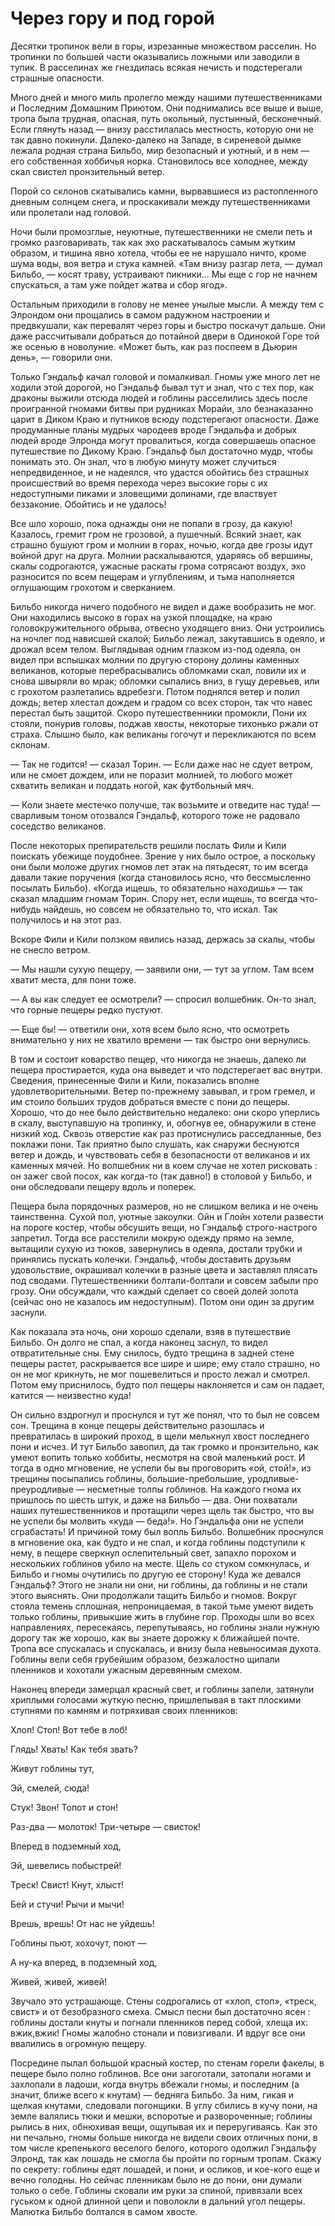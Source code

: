 # Через гору и под горой

Десятки тропинок вели в горы, изрезанные множеством расселин. Но тропинки по большей части оказывались ложными или заводили в тупик. В расселинах же гнездилась всякая нечисть и подстерегали страшные опасности.

Много дней и много миль пролегло между нашими путешественниками и Последним Домашним Приютом. Они поднимались все выше и выше, тропа была трудная, опасная, путь окольный, пустынный, бесконечный. Если глянуть назад — внизу расстилалась местность, которую они не так давно покинули. Далеко-далеко на Западе, в сиреневой дымке лежала родная страна Бильбо, мир безопасный и уютный, и в нем — его собственная хоббичья норка. Становилось все холоднее, между скал свистел пронзительный ветер.

Порой со склонов скатывались камни, вырвавшиеся из растопленного дневным солнцем снега, и проскакивали между путешественниками или пролетали над головой.

Ночи были промозглые, неуютные, путешественники не смели петь и громко разговаривать, так как эхо раскатывалось самым жутким образом, и тишина явно хотела, чтобы ее не нарушало ничто, кроме шума воды, воя ветра и стука камней. «Там внизу разгар лета, — думал Бильбо, — косят траву, устраивают пикники… Мы еще с гор не начнем спускаться, а там уже пойдет жатва и сбор ягод».

Остальным приходили в голову не менее унылые мысли. А между тем с Элрондом они прощались в самом радужном настроении и предвкушали, как перевалят через горы и быстро поскачут дальше. Они даже рассчитывали добраться до потайной двери в Одинокой Горе той же осенью в новолуние. «Может быть, как раз поспеем в Дьюрин день», — говорили они.

Только Гэндальф качал головой и помалкивал. Гномы уже много лет не ходили этой дорогой, но Гэндальф бывал тут и знал, что с тех пор, как драконы выжили отсюда людей и гоблины расселились здесь после проигранной гномами битвы при рудниках Морайи, зло безнаказанно царит в Диком Краю и путников всюду подстерегают опасности. Даже продуманные планы мудрых чародеев вроде Гэндальфа и добрых людей вроде Элронда могут провалиться, когда совершаешь опасное путешествие по Дикому Краю. Гэндальф был достаточно мудр, чтобы понимать это. Он знал, что в любую минуту может случиться непредвиденное, и не надеялся, что удастся обойтись без страшных происшествий во время перехода через высокие горы с их недоступными пиками и зловещими долинами, где властвует беззаконие. Обойтись и не удалось!

Все шло хорошо, пока однажды они не попали в грозу, да какую! Казалось, гремит гром не грозовой, а пушечный. Всякий знает, как страшно бушуют гром и молнии в горах, ночью, когда две грозы идут войной друг на друга. Молнии раскалываются, ударяясь об вершины, скалы содрогаются, ужасные раскаты грома сотрясают воздух, эхо разносится по всем пещерам и углублениям, и тьма наполняется оглушающим грохотом и сверканием.

Бильбо никогда ничего подобного не видел и даже вообразить не мог. Они находились высоко в горах на узкой площадке, на краю головокружительного обрыва, отвесно уходящего вниз. Они устроились на ночлег под нависшей скалой; Бильбо лежал, закутавшись в одеяло, и дрожал всем телом. Выглядывая одним глазком из-под одеяла, он видел при вспышках молнии по другую сторону долины каменных великанов, которые перебрасывались обломками скал, ловили их и снова швыряли во мрак; обломки сыпались вниз, в гущу деревьев, или с грохотом разлетались вдребезги. Потом поднялся ветер и полил дождь; ветер хлестал дождем и градом со всех сторон, так что навес перестал быть защитой. Скоро путешественники промокли, Пони их стояли, понурив головы, поджав хвосты, некоторые тихонько ржали от страха. Слышно было, как великаны гогочут и перекликаются по всем склонам.

— Так не годится! — сказал Торин. — Если даже нас не сдует ветром, или не смоет дождем, или не поразит молнией, то любого может схватить великан и поддать ногой, как футбольный мяч.

— Коли знаете местечко получше, так возьмите и отведите нас туда! — сварливым тоном отозвался Гэндальф, которого тоже не радовало соседство великанов.

После некоторых препирательств решили послать Фили и Кили поискать убежище поудобнее. Зрение у них было острое, а поскольку они были моложе других гномов лет этак на пятьдесят, то им всегда давали такие поручения (когда становилось ясно, что бессмысленно посылать Бильбо). «Когда ищешь, то обязательно находишь» — так сказал младшим гномам Торин. Спору нет, если ищешь, то всегда что-нибудь найдешь, но совсем не обязательно то, что искал. Так получилось и на этот раз.

Вскоре Фили и Кили ползком явились назад, держась за скалы, чтобы не снесло ветром.

— Мы нашли сухую пещеру, — заявили они, — тут за углом. Там всем хватит места, для пони тоже.

— А вы как следует ее осмотрели? — спросил волшебник. Он-то знал, что горные пещеры редко пустуют.

— Еще бы! — ответили они, хотя всем было ясно, что осмотреть внимательно у них не хватило времени — так быстро они вернулись.

В том и состоит коварство пещер, что никогда не знаешь, далеко ли пещера простирается, куда она выведет и что подстерегает вас внутри. Сведения, принесенные Фили и Кили, показались вполне удовлетворительными. Ветер по-прежнему завывал, и гром гремел, и им стоило больших трудов добраться вместе с пони до пещеры. Хорошо, что до нее было действительно недалеко: они скоро уперлись в скалу, выступавшую на тропинку, и, обогнув ее, обнаружили в стене низкий ход. Сквозь отверстие как раз протиснулись расседланные, без поклажи пони. Так приятно было слушать, как снаружи беснуются ветер и дождь, и чувствовать себя в безопасности от великанов и их каменных мячей. Но волшебник ни в коем случае не хотел рисковать : он зажег свой посох, как когда-то (так давно!) в столовой у Бильбо, и они обследовали пещеру вдоль и поперек.

Пещера была порядочных размеров, но не слишком велика и не очень таинственна. Сухой пол, уютные закоулки. Ойн и Глойн хотели развести на пороге костер, чтобы обсушить вещи, но Гэндальф строго-настрого запретил. Тогда все расстелили мокрую одежду прямо на земле, вытащили сухую из тюков, завернулись в одеяла, достали трубки и принялись пускать колечки. Гэндальф, чтобы доставить друзьям удовольствие, окрашивал колечки в разные цвета и заставлял плясать под сводами. Путешественники болтали-болтали и совсем забыли про грозу. Они обсуждали, что каждый сделает со своей долей золота (сейчас оно не казалось им недоступным). Потом они один за другим заснули.

Как показала эта ночь, они хорошо сделали, взяв в путешествие Бильбо. Он долго не спал, а когда наконец заснул, то видел отвратительные сны. Ему снилось, будто трещина в задней стене пещеры растет, раскрывается все шире и шире; ему стало страшно, но он не мог крикнуть, не мог пошевелиться и просто лежал и смотрел. Потом ему приснилось, будто пол пещеры наклоняется и сам он падает, катится — неизвестно куда!

Он сильно вздрогнул и проснулся и тут же понял, что то был не совсем сон. Трещина в конце пещеры действительно разошлась и превратилась в широкий проход, в щели мелькнул хвост последнего пони и исчез. И тут Бильбо завопил, да так громко и пронзительно, как умеют вопить только хоббиты, несмотря на свой маленький рост. И тогда в одно мгновение, не успели бы вы проговорить «ой, стой!», из трещины посыпались гоблины, большие-пребольшие, уродливые-преуродливые — несметные толпы гоблинов. На каждого гнома их пришлось по шесть штук, и даже на Бильбо — два. Они похватали наших путешественников и протащили через щель так быстро, что вы не успели бы молвить «куда — беда!». Но Гэндальфа они не успели сграбастать! И причиной тому был вопль Бильбо. Волшебник проснулся в мгновение ока, как будто и не спал, и когда гоблины подступили к нему, в пещере сверкнул ослепительный свет, запахло порохом и нескольких гоблинов убило на месте. Щель со стуком сомкнулась, и Бильбо и гномы очутились по другую ее сторону! Куда же девался Гэндальф? Этого не знали ни они, ни гоблины, да гоблины и не стали этого выяснять. Они продолжали тащить Бильбо и гномов. Вокруг стояла темень сплошная, непроницаемая, в такой тьме умеют видеть только гоблины, привыкшие жить в глубине гор. Проходы шли во всех направлениях, пересекаясь, перепутываясь, но гоблины знали нужную дорогу так же хорошо, как вы знаете дорожку к ближайшей почте. Тропа все спускалась и спускалась, и внизу была невыносимая духота. Гоблины вели себя грубейшим образом, безжалостно щипали пленников и хохотали ужасным деревянным смехом.

Наконец впереди замерцал красный свет, и гоблины запели, затянули хриплыми голосами жуткую песню, пришлепывая в такт плоскими ступнями по камням и потряхивая своих пленников:

Хлоп! Стоп! Вот тебе в лоб!

Глядь! Хвать! Как тебя звать?

Живут гоблины тут,

Эй, смелей, сюда!

Стук! Звон! Топот и стон!

Раз-два — молоток! Три-четыре — свисток!

Вперед в подземный ход,

Эй, шевелись побыстрей!

Треск! Свист! Кнут, хлыст!

Бей и стучи! Рычи и мычи!

Врешь, врешь! От нас не уйдешь!

Гоблины пьют, хохочут, поют —

А ну-ка вперед, в подземный ход,

Живей, живей, живей!

Звучало это устрашающе. Стены содрогались от «хлоп, стоп», «треск, свист» и от безобразного смеха. Смысл песни был достаточно ясен : гоблины достали кнуты и погнали пленников перед собой, хлеща их: вжик,вжик! Гномы жалобно стонали и повизгивали. И вдруг все они ввалились в огромную пещеру.

Посредине пылал большой красный костер, по стенам горели факелы, в пещере было полно гоблинов. Все они загоготали, затопали ногами и захлопали в ладоши, когда внутрь вбежали гномы, и последним (а значит, ближе всего к кнутам) — бедняга Бильбо. За ним, гикая и щелкая кнутами, следовали погонщики. В углу сбились в кучу пони, на земле валялись тюки и мешки, вспоротые и развороченные; гоблины рылись в них, обнюхивая вещи, ощупывая их и переругиваясь. Как это ни печально, гномы больше никогда не видели своих отличных пони, в том числе крепенького веселого белого, которого одолжил Гэндальфу Элронд, так как лошадь не смогла бы пройти по горным тропам. Скажу по секрету: гоблины едят лошадей, и пони, и осликов, и кое-кого еще и вечно голодны. Но сейчас пленникам было не до пони, они думали только о себе. Гоблины сковали им руки за спиной, привязали всех гуськом к одной длинной цепи и поволокли в дальний угол пещеры. Малютка Бильбо болтался в самом хвосте.